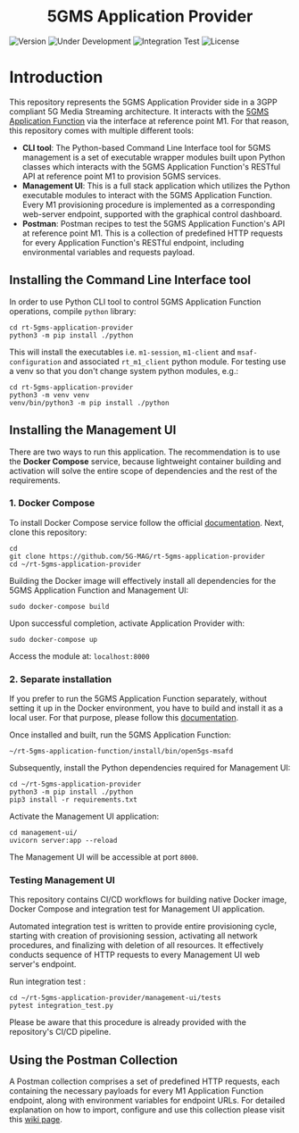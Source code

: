 <h1 align="center">5GMS Application Provider</h1>
<p align="left">
  <img src="https://img.shields.io/github/v/tag/5G-MAG/rt-5gms-application-function?label=version" alt="Version">
  <img src="https://img.shields.io/badge/Status-Under_Development-yellow" alt="Under Development">
  <img src="https://github.com/5G-MAG/rt-5gms-application-provider/actions/workflows/integration-test.yml/badge.svg" alt="Integration Test">
  <img src="https://img.shields.io/badge/License-5G--MAG%20Public%20License%20(v1.0)-blue" alt="License">
</p>

# Introduction

This repository represents the 5GMS Application Provider side in a 3GPP compliant 5G Media Streaming
architecture. It interacts with the [5GMS Application Function](https://github.com/5G-MAG/rt-5gms-application-function)
via the interface at reference point M1. For that reason, this repository comes with multiple different tools:

* **CLI tool**: The Python-based Command Line Interface tool for 5GMS management is a set of executable wrapper modules built upon Python classes which interacts with the 5GMS Application Function's RESTful API at reference point M1 to provision 5GMS services. 
* **Management UI**: This is a full stack application which utilizes the Python executable modules to interact with the 5GMS Application Function. Every M1 provisioning procedure is implemented as a corresponding web-server endpoint, supported with the graphical control dashboard.
* **Postman**: Postman recipes to test the 5GMS Application Function's  API at reference point M1. This is a collection of predefined HTTP requests for every Application Function's RESTful endpoint, including environmental variables and requests payload.

## Installing the Command Line Interface tool

In order to use Python CLI tool to control 5GMS Application Function operations, compile `python` library:

```
cd rt-5gms-application-provider
python3 -m pip install ./python
```

This will install the executables i.e. `m1-session`, `m1-client` and `msaf-configuration` and associated `rt_m1_client`
python module.
For testing use a venv so that you don't change system python modules, e.g.:

```
cd rt-5gms-application-provider
python3 -m venv venv
venv/bin/python3 -m pip install ./python
```

## Installing the Management UI

There are two ways to run this application. The recommendation is to use the **Docker Compose** service, because
lightweight container building and activation will solve the entire scope of dependencies and the rest of the
requirements.

### 1. Docker Compose

To install Docker Compose service follow the official [documentation](https://docs.docker.com/compose/install/). Next, clone this
repository:

```
cd
git clone https://github.com/5G-MAG/rt-5gms-application-provider
cd ~/rt-5gms-application-provider
```

Building the Docker image will effectively install all dependencies for the 5GMS Application Function and Management UI:

```
sudo docker-compose build
```

Upon successful completion, activate Application Provider with:

```
sudo docker-compose up
```

Access the module at: `localhost:8000`

### 2. Separate installation

If you prefer to run the 5GMS Application Function separately,
without setting it up in the Docker environment, you have to build and install it as a local user. For that
purpose, please follow
this [documentation](https://github.com/5G-MAG/rt-5gms-application-function/wiki/Testing-as-a-Local-User).

Once installed and built, run the 5GMS Application Function:

```
~/rt-5gms-application-function/install/bin/open5gs-msafd
```

Subsequently, install the Python dependencies required for Management UI:

```
cd ~/rt-5gms-application-provider
python3 -m pip install ./python
pip3 install -r requirements.txt
```

Activate the Management UI application:

```
cd management-ui/
uvicorn server:app --reload
```

The Management UI will be accessible at port `8000`.

### Testing Management UI

This repository contains CI/CD workflows for building native Docker image, Docker Compose and integration test for Management UI application.

Automated integration test is written to provide entire provisioning cycle, starting with creation of provisioning
session, activating all network procedures, and finalizing with deletion of all resources. It effectively conducts sequence of HTTP requests to every Management UI web server's endpoint.

Run integration test :

```
cd ~/rt-5gms-application-provider/management-ui/tests
pytest integration_test.py
```

Please be aware that this procedure is already provided with the repository's CI/CD pipeline.

## Using the Postman Collection
A Postman collection comprises a set of predefined HTTP requests, each containing the necessary payloads for every M1 Application Function endpoint, along with environment variables for endpoint URLs. For detailed explanation on how to import, configure and use this collection please visit this [wiki page](https://github.com/5G-MAG/rt-5gms-application-function/wiki/Testing-with-Postman).
